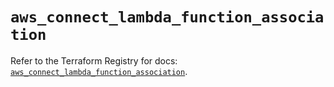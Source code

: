 # `aws_connect_lambda_function_association`

Refer to the Terraform Registry for docs: [`aws_connect_lambda_function_association`](https://registry.terraform.io/providers/hashicorp/aws/5.65.0/docs/resources/connect_lambda_function_association).
